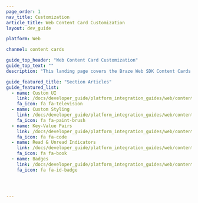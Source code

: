 ```yaml
---
page_order: 1
nav_title: Customization
article_title: Web Content Card Customization
layout: dev_guide

platform: Web

channel: content cards

guide_top_header: "Web Content Card Customization"
guide_top_text: ""
description: "This landing page covers the Braze Web SDK Content Cards customization options, including custom UI, custom styling, key-value pairs, read and unread indicators, and more."

guide_featured_title: "Section Articles"
guide_featured_list:
  - name: Custom UI
    link: /docs/developer_guide/platform_integration_guides/web/content_cards/customization/custom_ui/
    fa_icon: fa fa-television
  - name: Custom Styling
    link: /docs/developer_guide/platform_integration_guides/web/content_cards/customization/custom_styling/
    fa_icon: fa fa-paint-brush
  - name: Key-Value Pairs
    link: /docs/developer_guide/platform_integration_guides/web/content_cards/customization/key_value_pairs/
    fa_icon: fa fa-code
  - name: Read & Unread Indicators
    link: /docs/developer_guide/platform_integration_guides/web/content_cards/customization/read_and_unread/
    fa_icon: fa fa-book
  - name: Badges
    link: /docs/developer_guide/platform_integration_guides/web/content_cards/customization/badges/
    fa_icon: fa fa-id-badge




---
```

<br><br>
